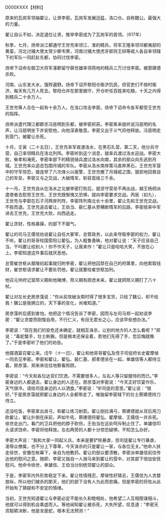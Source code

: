 D000XXXX【材料】



原来的瓦岗军领袖翟让，让贤李密。瓦岗军发展迅猛，洛口仓。自称魏公。最强大的力量。

翟让自认不如，决定退位让贤，推举李密成为了瓦岗军的首领。（617年）

秋季，七月，炀帝派江都通守王世充率领江、淮的精兵，将军王隆率领邛都夷部的黄蛮，河北讨捕大使太常少卿韦霁，河南讨捕大使虎牙郎将王辩等崐人各自率领辖下的军队一同赶赴东都，协同讨伐李密。

炀帝下诏命左御卫大将军涿郡留守薛世雄率领燕地的精兵三万讨伐李密。被窦建德杀败。

河南、山东发大水，饿殍遍野。炀帝下诏开黎阳仓赈济饥民，但官吏们不按时赈济，每天有几万人死去。黎阳仓并在那里据守，开仓听任百姓来吃粮，十天之内得到精兵二十余万人。



王世充等人合在一起有十余万人，在洛口攻击李密。炀帝下诏命令各军都受王世充的指挥。

炀帝派遣代理江都郡丞冯慈明到东都，被李密抓获。李密素来就听说冯慈明的名声，让冯慈明坐下并安慰他，向他深表敬意。李密又出于义气将他释放。冯慈明走到营门，被翟让杀死。

十月，壬寅（二十五日），王世充率军夜渡洛水，在黑石扎营，第二天，他分兵守营，自己率领精兵在洛北列阵。李密听到这个消息，就率兵渡过洛水迎战。李密大败，柴孝和淹死，李密率部下的精锐骑兵渡过洛水向南，其余的部众向东逃到月城。王世充率众追击包围月城的军队。李密从洛水南岸策马直奔黑石，王世充军营中的守军惊恐，接连举了六次烽火以报警，王世充撤了月城崐之围，狼狈地回救自己的军垒，李密又与之交战，大破隋军，斩获首级三千余。

十一月，王世充自从在洛水之北被李密打败后，就坚守营垒不再出战，越王杨侗派遣使者去慰劳王世充，王世充既惭愧又恐惧，就向李密要求交战。丙辰（初九），王世充与李密在石子河两岸列阵，李密阵列南北长十余里，翟让先和王世充交战，不胜而退。王世充追击翟让，王伯当、裴仁基从旁横断隋军的后路，李密统率中军进击王世充，王世充大败，向西逃走。



翟让贪财，性格暴躁，的部下不服气。

翟让的司马王儒信劝说翟让自任大冢宰，总管政务，以此来夺取李密的权力，翟让不听。翟让的哥哥柱国荥阳公翟弘，为人粗鲁愚昧，他对翟让说：“天子应该自己当，干吗要让给别人！你不作天子，让我来作！”翟让只是哈哈大笑，不放在心上。李密知道这件事后就厌恶他。



总管崔世枢从鄢陵初起事就归附李密，翟让把他囚禁在自己的府第里，向他索取钱财，崔世枢请求翟让不要处罚他，翟让就要给崔世枢加刑。

他召元帅府记室邢义期和他赌博，邢义期有顾虑未来，翟让就把邢义期打了八十杖。

翟让对左长史房彦藻说：“你从前攻破汝南时得了很多宝货，只给了魏公，却不给我！魏公是我拥立的，天下事的变化，尚难知道。”



房彦藻听后感到害怕，他把这个情况告诉了李密，因而与左司马郑一起劝说李密：“翟让贪婪而刚愎自用，不行仁义，有目无君长之心，应该早些想办法。”

李密说：“现在我们的安危还未确定，就相互诛杀，让别的地方的人怎么看呢？”郑说：“毒蛇螫手，壮士断腕，但是根本还保全着，若他们先得了手，您后悔就晚了。”于是李密听了他们的劝告。





他摆酒宴召翟让来。戊午（十一日），翟让和他哥哥翟弘及侄子司徒府长史翟摩侯一同去见李密。李密和翟让、翟弘、裴仁基、郝孝德坐在一起，单雄信等人都侍立着。房彦藻、郑来来往往地察看照顾。

李密说：“今天和各位达官们饮洒，不需要很多人，左右人等只留服侍的而已。”李密身边的人都退去，翟让身边的人还在。房彦藻对李密说：“今天正好饮宴作乐，天气很冷，请给司徒身边的人以洒食。”李密说：“听司徒的意思。”翟让说：“很好。”于是房彦藻就把翟让身边的人全都带走了。唯独留李密辖下的壮士蔡建德持刀侍立。

还没吃饭，李密拿出良弓，和翟让练习射箭。翟让刚拉满弓，蔡建德就从背后用刀砍翟让，翟让扑倒在床前，声如牛吼，蔡建德将翟弘、翟摩侯、王儒信一并杀死。徐世走出门，看门的卫兵把他的脖子砍伤，王伯当在远处呵斥制止住了。单雄信叩头请求饶命，李密将他释放。左右两旁的人都十分惊恐疑惧，不知怎么办好。



李密大声说：“我和大家一同起义兵，本来是要铲除暴虐，但司徒翟让专行暴虐，凌辱众僚属，也不分上下尊卑，今天诛杀的只是翟让一家，与各位无关。”他命人扶走徐世，安置在帐幕下，亲自为他敷药。翟让的部众要溃散，李密派单雄信前往传达他的慰问之意。随即，李密又独自一人骑马来到翟让的营中，对其部下倍加安抚慰问。他命令徐世、单雄信、王伯当分别统领翟让的部众。

于是，李密军内外形势稳定下来。翟让性情残忍，摩侯性好猜忌，王儒信为人贪婪放纵，所以他们被杀的那天，他们的部下没有人为此而悲痛。但是李密的将佐从此开始有了猜疑和不安定的情绪。

当初，王世充知道翟让与李密必定不能长久和睦相处，他希望二人互相图谋相斗，他就可以得到机会乘虚而入。等他闻知翟让被杀死，大失所望，叹息道：“李密天资聪颖决断，他是龙是蛇，根本无法预测！”









